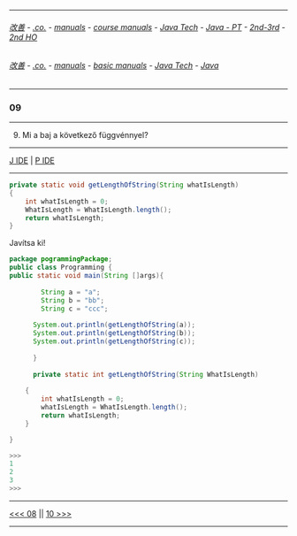 
---

###### [改善](https://github.com/ttltrk/0C/blob/master/README.MD) - [.co.](https://github.com/ttltrk/PRG/blob/master/CODING.MD) - [manuals](https://github.com/ttltrk/PRG/blob/master/MAN.MD) - [course manuals](https://github.com/ttltrk/PRG/blob/master/COUR_MAN.MD) - [Java Tech](https://github.com/ttltrk/PRG/blob/master/JAVA/DOC/CM/JT.MD) - [Java - PT](https://github.com/ttltrk/PRG/blob/master/JAVA/DOC/BJM/TOMI/JJ.MD) - [2nd-3rd](https://github.com/ttltrk/PRG/blob/master/JAVA/DOC/BJM/TOMI/02/2nd.MD) - [2nd HO](https://github.com/ttltrk/PRG/blob/master/JAVA/DOC/BJM/TOMI/02/HO.MD)

###### [改善](https://github.com/ttltrk/0C/blob/master/README.MD) - [.co.](https://github.com/ttltrk/PRG/blob/master/CODING.MD) - [manuals](https://github.com/ttltrk/PRG/blob/master/MAN.MD) - [basic manuals](https://github.com/ttltrk/PRG/blob/master/MANUALS.MD) - [Java Tech](https://github.com/ttltrk/PRG/blob/master/JAVA/DOC/JT/JT.MD) - [Java](https://github.com/ttltrk/PRG/blob/master/JAVA/DOC/OJM/OJM.MD)

---

### 09

---

9. Mi a baj a következő függvénnyel?

---

[J IDE](https://www.tutorialspoint.com/compile_java_online.php) | 
[P IDE](https://repl.it/@ttltrknet/UnhealthySpryDeadcode)

---

```java
private static void getLengthOfString(String whatIsLength)
{
	int whatIsLength = 0;
	WhatIsLength = WhatIsLength.length();
	return whatIsLength;
}
```

Javítsa ki!

```java
package pogrammingPackage;
public class Programming {
public static void main(String []args){
		
		String a = "a";
		String b = "bb";
		String c = "ccc";
        
	  System.out.println(getLengthOfString(a));
	  System.out.println(getLengthOfString(b));
	  System.out.println(getLengthOfString(c));
		
	  }
		
	  private static int getLengthOfString(String WhatIsLength)
	
	{
		int whatIsLength = 0;
		whatIsLength = WhatIsLength.length();
		return whatIsLength;
	}

}

>>>
1
2
3
>>>
```

---

[<<< 08](https://github.com/ttltrk/PRG/blob/master/JAVA/DOC/BJM/TOMI/02/08/08.MD) ||
[10 >>>](https://github.com/ttltrk/PRG/blob/master/JAVA/DOC/BJM/TOMI/02/10/10.MD)

---
